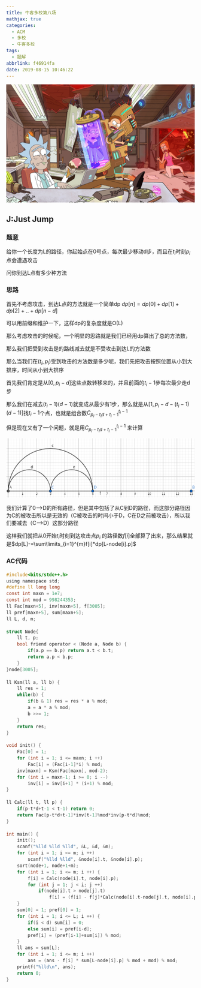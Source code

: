 ```yaml
---
title: 牛客多校第八场
mathjax: true
categories:
  - ACM
  - 多校
  - 牛客多校
tags:
  - 题解
abbrlink: f46914fa
date: 2019-08-15 10:46:22
---
```


![header](牛客多校第八场/header.jpg)

<!-- less -->

## J:Just Jump

### 题意

给你一个长度为L的路径，你起始点在0号点，每次最少移动d步，而且在$t_i$时刻$p_i$点会遭遇攻击

问你到达L点有多少种方法

### 思路

首先不考虑攻击，到达L点的方法就是一个简单dp  $dp[n]=dp[0]+dp[1]+dp[2]+..+dp[n-d]$

可以用前缀和维护一下，这样dp的复杂度就是O(L)

那么考虑攻击的时候呢，一个明显的思路就是我们已经用dp算出了总的方法数，

那么我们把受到攻击是的路线减去就是不受攻击到达L的方法数

那么当我们在$(t_i,p_i)$受到攻击的方法数是多少呢，我们先把攻击按照位置从小到大排序，时间从小到大排序

首先我们肯定是从$[0,p_i-d]$这些点数转移来的，并且前面的$t_i-1$步每次最少走d步

那么我们在减去$(t_i-1)(d-1)$就变成从最少有1步，那么就是从$[1,p_i-d-(t_i-1)(d-1)]$找$t_i-1$个点，也就是组合数$C_{p_i-t_id+t_i-1}^{t_i-1}$ 

但是现在又有了一个问题，就是用$C_{p_i-t_id+t_i-1}^{t_i-1}$ 来计算

![img1](牛客多校第八场/img1.png)

我们计算了0-->D的所有路径，但是其中包括了从C到D的路径，而这部分路径因为C的被攻击所以是无效的（C被攻击的时间小于D，C在D之前被攻击），所以我们要减去（C-->D）这部分路径

这样我们就把从0开始$t_i$时刻到达攻击点$p_i$ 的路径数$f[i]$全部算了出来，那么结果就是$dp[L]-=\sum\limits_{i=1}^{m}f[i]*dp[L-node[i].p]$

### AC代码

```c
#include<bits/stdc++.h>
using namespace std;
#define ll long long
const int maxn = 1e7;
const int mod = 998244353;
ll Fac[maxn+5], inv[maxn+5], f[3005];
ll pref[maxn+5], sum[maxn+5];
ll L, d, m;

struct Node{
    ll t, p;
    bool friend operator < (Node a, Node b) {
        if(a.p == b.p) return a.t < b.t;
        return a.p < b.p;
    }
}node[3005];

ll Ksm(ll a, ll b) {
    ll res = 1;
    while(b) {
        if(b & 1) res = res * a % mod;
        a = a * a % mod;
        b >>= 1;
    }
    return res;
}

void init() {
    Fac[0] = 1;
    for (int i = 1; i <= maxn; i ++)
        Fac[i] = (Fac[i-1]*i) % mod;
    inv[maxn] = Ksm(Fac[maxn], mod-2);
    for (int i = maxn-1; i >= 0; i --)
        inv[i] = inv[i+1] * (i+1) % mod;
}

ll Calc(ll t, ll p) {
    if(p-t*d+t-1 < t-1) return 0;
    return Fac[p-t*d+t-1]*inv[t-1]%mod*inv[p-t*d]%mod;
}

int main() {
    init();
    scanf("%lld %lld %lld", &L, &d, &m); 
    for (int i = 1; i <= m; i ++) 
        scanf("%lld %lld", &node[i].t, &node[i].p);
    sort(node+1, node+1+m);
    for (int i = 1; i <= m; i ++) {
        f[i] = Calc(node[i].t, node[i].p);
        for (int j = 1; j < i; j ++) 
            if(node[i].t > node[j].t) 
                f[i] = (f[i] - f[j]*Calc(node[i].t-node[j].t, node[i].p-node[j].p)%mod + mod) % mod;
    }
    sum[0] = 1; pref[0] = 1;
    for (int i = 1; i <= L; i ++) {
        if(i < d) sum[i] = 0;
        else sum[i] = pref[i-d];
        pref[i] = (pref[i-1]+sum[i]) % mod;
    }
    ll ans = sum[L];
    for (int i = 1; i <= m; i ++) 
        ans = (ans - f[i] * sum[L-node[i].p] % mod + mod) % mod;
    printf("%lld\n", ans);
    return 0;
}
```





